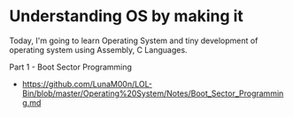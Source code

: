 # Understanding OS by making it

Today, I'm going to learn Operating System and tiny development of operating system using Assembly, C Languages.

Part 1 - Boot Sector Programming
 - https://github.com/LunaM00n/LOL-Bin/blob/master/Operating%20System/Notes/Boot_Sector_Programming.md
 
 
